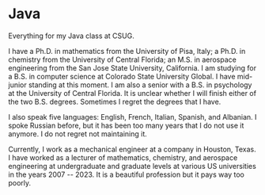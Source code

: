 # Java
Everything for my Java class at CSUG.

I have a Ph.D. in mathematics from the University of Pisa, Italy; a Ph.D. in chemistry from the University of Central Florida; an M.S. in aerospace engineering from the San Jose State University, California. I am studying for a B.S. in computer science at Colorado State University Global. I have mid-junior standing at this moment. I am also a senior with a B.S. in psychology at the University of Central Florida. It is unclear whether I will finish either of the two B.S. degrees. Sometimes I regret the degrees that I have.

I also speak five languages: English, French, Italian, Spanish, and Albanian. I spoke Russian before, but it has been too many years that I do not use it anymore. I do not regret not maintaining it.

Currently, I work as a mechanical engineer at a company in Houston, Texas. I have worked as a lecturer of mathematics, chemistry, and aerospace engineering at undergraduate and graduate levels at various US universities in the years 2007 -- 2023. It is a beautiful profession but it pays way too poorly.
